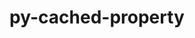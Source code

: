 ---
title: "py-cached-property"
layout: cache
categories: [package, develop]
meta: {"versions": ["1.5.2"], "compilers": ["gcc@=7.5.0"], "oss": ["ubuntu18.04"], "platforms": ["linux"], "targets": ["x86_64_v3"], "stacks": ["radiuss", "root"], "num_specs": 4, "num_specs_by_stack": {"radiuss": 4, "root": 4}}
spec_details: [{"hash": "nmkeqaq33y4uw7eo6t2qho5yf5rsjmsj", "compiler": "gcc@=7.5.0", "versions": ["1.5.2"], "os": "ubuntu18.04", "platform": "linux", "target": "x86_64_v3", "variants": ["build_system=python_pip"], "stacks": ["radiuss", "root"], "size": "-", "tarball": "https://binaries.spack.io/develop/build_cache/linux-ubuntu18.04-x86_64_v3/gcc-7.5.0/py-cached-property-1.5.2/linux-ubuntu18.04-x86_64_v3-gcc-7.5.0-py-cached-property-1.5.2-nmkeqaq33y4uw7eo6t2qho5yf5rsjmsj.spack"}, {"hash": "dkfovzwgihgwcyncafsl2oxfm2k7rkrq", "compiler": "gcc@=7.5.0", "versions": ["1.5.2"], "os": "ubuntu18.04", "platform": "linux", "target": "x86_64_v3", "variants": ["build_system=python_pip"], "stacks": ["radiuss", "root"], "size": "-", "tarball": "https://binaries.spack.io/develop/build_cache/linux-ubuntu18.04-x86_64_v3/gcc-7.5.0/py-cached-property-1.5.2/linux-ubuntu18.04-x86_64_v3-gcc-7.5.0-py-cached-property-1.5.2-dkfovzwgihgwcyncafsl2oxfm2k7rkrq.spack"}, {"hash": "ixaiig6hbxz47bd4miqbqkbc3wk7azyp", "compiler": "gcc@=7.5.0", "versions": ["1.5.2"], "os": "ubuntu18.04", "platform": "linux", "target": "x86_64_v3", "variants": ["build_system=python_pip"], "stacks": ["radiuss", "root"], "size": "-", "tarball": "https://binaries.spack.io/develop/build_cache/linux-ubuntu18.04-x86_64_v3/gcc-7.5.0/py-cached-property-1.5.2/linux-ubuntu18.04-x86_64_v3-gcc-7.5.0-py-cached-property-1.5.2-ixaiig6hbxz47bd4miqbqkbc3wk7azyp.spack"}, {"hash": "kyfbqdnwgcpfd5bpm3jc6nujbpq6tde3", "compiler": "gcc@=7.5.0", "versions": ["1.5.2"], "os": "ubuntu18.04", "platform": "linux", "target": "x86_64_v3", "variants": ["build_system=python_pip"], "stacks": ["radiuss", "root"], "size": "-", "tarball": "https://binaries.spack.io/develop/build_cache/linux-ubuntu18.04-x86_64_v3/gcc-7.5.0/py-cached-property-1.5.2/linux-ubuntu18.04-x86_64_v3-gcc-7.5.0-py-cached-property-1.5.2-kyfbqdnwgcpfd5bpm3jc6nujbpq6tde3.spack"}]
---